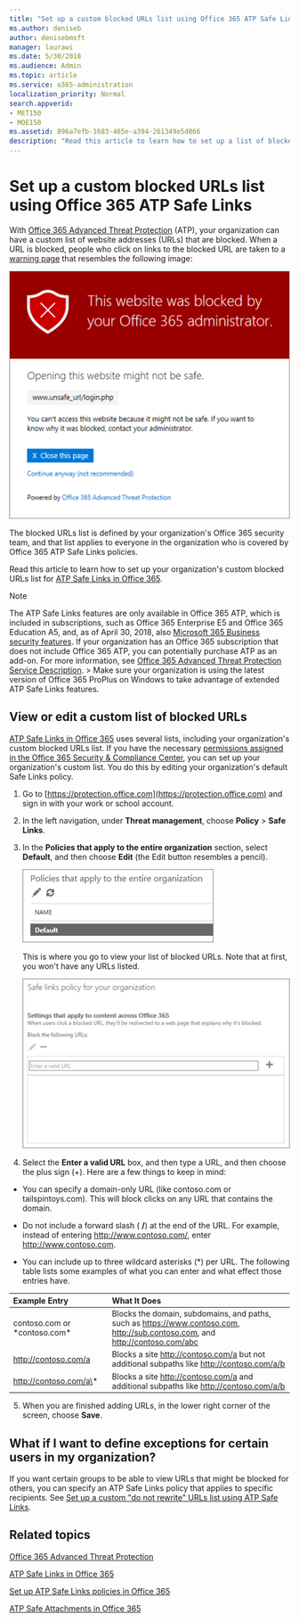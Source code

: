 ```yaml
---
title: "Set up a custom blocked URLs list using Office 365 ATP Safe Links"
ms.author: deniseb
author: denisebmsft
manager: laurawi
ms.date: 5/30/2018
ms.audience: Admin
ms.topic: article
ms.service: o365-administration
localization_priority: Normal
search.appverid:
- MET150
- MOE150
ms.assetid: 896a7efb-1683-465e-a394-261349e5d866
description: "Read this article to learn how to set up a list of blocked URLs for your organization using Office 365 Advanced Threat Protection. The blocked URLs will apply to email messages and Office documents according to your ATP safe links policies."
---
```


# Set up a custom blocked URLs list using Office 365 ATP Safe Links

With [Office 365 Advanced Threat Protection](office-365-atp.md) (ATP), your organization can have a custom list of website addresses (URLs) that are blocked. When a URL is blocked, people who click on links to the blocked URL are taken to a [warning page](atp-safe-links-warning-pages.md) that resembles the following image: 
  
![This site is blocked](media/6b4bda2d-a1e6-419e-8b10-588e83c3af3f.png)
  
The blocked URLs list is defined by your organization's Office 365 security team, and that list applies to everyone in the organization who is covered by Office 365 ATP Safe Links policies. 
  
Read this article to learn how to set up your organization's custom blocked URLs list for [ATP Safe Links in Office 365](atp-safe-links.md).
  
> [!NOTE]
> The ATP Safe Links features are only available in Office 365 ATP, which is included in subscriptions, such as Office 365 Enterprise E5 and Office 365 Education A5, and, as of April 30, 2018, also [Microsoft 365 Business security features](https://support.office.com/article/c123694a-1efb-459e-a8d5-2187975373dc). If your organization has an Office 365 subscription that does not include Office 365 ATP, you can potentially purchase ATP as an add-on. For more information, see [Office 365 Advanced Threat Protection Service Description](https://technet.microsoft.com/library/exchange-online-advanced-threat-protection-service-description.aspx). > Make sure your organization is using the latest version of Office 365 ProPlus on Windows to take advantage of extended ATP Safe Links features. 
  
## View or edit a custom list of blocked URLs

[ATP Safe Links in Office 365](atp-safe-links.md) uses several lists, including your organization's custom blocked URLs list. If you have the necessary [permissions assigned in the Office 365 Security &amp; Compliance Center](permissions-in-the-security-and-compliance-center.md), you can set up your organization's custom list. You do this by editing your organization's default Safe Links policy.
  
1. Go to [https://protection.office.com](https://protection.office.com) and sign in with your work or school account. 
    
2. In the left navigation, under **Threat management**, choose **Policy** \> **Safe Links**.
    
3. In the **Policies that apply to the entire organization** section, select **Default**, and then choose **Edit** (the Edit button resembles a pencil). 
    
    ![Click Edit to edit your default policy for Safe Links protection](media/d08f9615-d947-4033-813a-d310ec2c8cca.png)
  
    This is where you go to view your list of blocked URLs. Note that at first, you won't have any URLs listed.
    
    ![The Blocked URLs list is in the default Safe Links policy that applies to your entire organization.](media/575e1449-6191-40ac-b626-030a2fd3fb11.png)
  
4. Select the **Enter a valid URL** box, and then type a URL, and then choose the plus sign (+). Here are a few things to keep in mind: 
    
  - You can specify a domain-only URL (like contoso.com or tailspintoys.com). This will block clicks on any URL that contains the domain.
    
  - Do not include a forward slash ( **/**) at the end of the URL. For example, instead of entering http://www.contoso.com/, enter http://www.contoso.com.
    
  - You can include up to three wildcard asterisks (\*) per URL. The following table lists some examples of what you can enter and what effect those entries have.
    
|**Example Entry**|**What It Does**|
|:-----|:-----|
|contoso.com or \*contoso.com\*  <br/> |Blocks the domain, subdomains, and paths, such as https://www.contoso.com, http://sub.contoso.com, and http://contoso.com/abc  <br/> |
|http://contoso.com/a  <br/> |Blocks a site http://contoso.com/a but not additional subpaths like http://contoso.com/a/b  <br/> |
|http://contoso.com/a\*  <br/> |Blocks a site http://contoso.com/a and additional subpaths like http://contoso.com/a/b  <br/> |
   
5. When you are finished adding URLs, in the lower right corner of the screen, choose **Save**.
    
## What if I want to define exceptions for certain users in my organization?

If you want certain groups to be able to view URLs that might be blocked for others, you can specify an ATP Safe Links policy that applies to specific recipients. See [Set up a custom "do not rewrite" URLs list using ATP Safe Links](set-up-a-custom-do-not-rewrite-urls-list-with-atp.md).
  
## Related topics

[Office 365 Advanced Threat Protection](office-365-atp.md)
  
[ATP Safe Links in Office 365](atp-safe-links.md)
  
[Set up ATP Safe Links policies in Office 365](set-up-atp-safe-links-policies.md)
  
[ATP Safe Attachments in Office 365](atp-safe-attachments.md)
  

